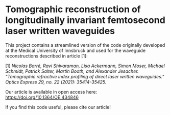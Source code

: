 # Tomographic reconstruction of longitudinally invariant femtosecond laser written waveguides

This project contains a streamlined version of the code originally developed at
the Medical University of Innsbruck and used for the waveguide reconstructions described in article [1]:

[1] *Nicolas Barré, Ravi Shivaraman, Lisa Ackermann, Simon Moser, Michael Schmidt, Patrick Salter, Martin Booth, and Alexander Jesacher. "Tomographic refractive index profiling of direct laser written waveguides." Optics Express 29, no. 22 (2021): 35414-35425.*

Our article is available in open access here:
https://doi.org/10.1364/OE.434846

If you find this code useful, please cite our article!
